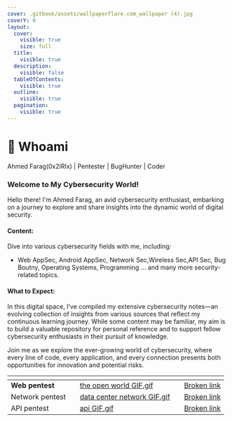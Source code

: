 ```yaml
---
cover: .gitbook/assets/wallpaperflare.com_wallpaper (4).jpg
coverY: 0
layout:
  cover:
    visible: true
    size: full
  title:
    visible: true
  description:
    visible: false
  tableOfContents:
    visible: true
  outline:
    visible: true
  pagination:
    visible: true
---
```


# 🧠 Whoami

Ahmed Farag(0x2iRIx) | Pentester | BugHunter | Coder

### Welcome to My Cybersecurity World! <a href="#welcome-to-my-cybersecurity-corner" id="welcome-to-my-cybersecurity-corner"></a>

Hello there! I'm Ahmed Farag, an avid cybersecurity enthusiast, embarking on a journey to explore and share insights into the dynamic world of digital security.

#### Content: <a href="#content" id="content"></a>

Dive into various cybersecurity fields with me, including:

* Web AppSec, Android AppSec, Network Sec,Wireless Sec,API Sec, Bug Boutny, Operating Systems, Programming ... and many more security-related topics.

#### What to Expect: <a href="#what-to-expect" id="what-to-expect"></a>

In this digital space, I’ve compiled my extensive cybersecurity notes—an evolving collection of insights from various sources that reflect my continuous learning journey. While some content may be familiar, my aim is to build a valuable repository for personal reference and to support fellow cybersecurity enthusiasts in their pursuit of knowledge.&#x20;

Join me as we explore the ever-growing world of cybersecurity, where every line of code, every application, and every connection presents both opportunities for innovation and potential risks.

<table data-view="cards"><thead><tr><th></th><th></th><th data-hidden data-card-cover data-type="files"></th><th data-hidden></th><th data-hidden data-card-target data-type="content-ref"></th></tr></thead><tbody><tr><td><strong>Web pentest</strong></td><td></td><td><a href=".gitbook/assets/the open world GIF.gif">the open world GIF.gif</a></td><td></td><td><a href="broken-reference">Broken link</a></td></tr><tr><td>Network pentest</td><td></td><td><a href=".gitbook/assets/data center network GIF.gif">data center network GIF.gif</a></td><td></td><td><a href="broken-reference">Broken link</a></td></tr><tr><td>API pentest</td><td></td><td><a href=".gitbook/assets/api GIF.gif">api GIF.gif</a></td><td></td><td><a href="broken-reference">Broken link</a></td></tr></tbody></table>
